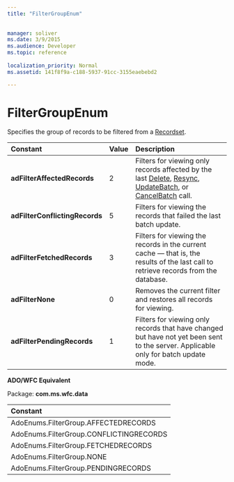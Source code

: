 ```yaml
---
title: "FilterGroupEnum"
 
 
manager: soliver
ms.date: 3/9/2015
ms.audience: Developer
ms.topic: reference
  
localization_priority: Normal
ms.assetid: 141f8f9a-c188-5937-91cc-3155eaebebd2

---
```


# FilterGroupEnum

Specifies the group of records to be filtered from a [Recordset](recordset-object-ado.md).
  
|**Constant**|**Value**|**Description**|
|:-----|:-----|:-----|
|**adFilterAffectedRecords** <br/> |2  <br/> |Filters for viewing only records affected by the last [Delete](delete-method-ado-recordset.md), [Resync](resync-method-ado.md), [UpdateBatch](updatebatch-method-ado.md), or [CancelBatch](cancelbatch-method-ado.md) call.  <br/> |
|**adFilterConflictingRecords** <br/> |5  <br/> |Filters for viewing the records that failed the last batch update.  <br/> |
|**adFilterFetchedRecords** <br/> |3  <br/> |Filters for viewing the records in the current cache — that is, the results of the last call to retrieve records from the database.  <br/> |
|**adFilterNone** <br/> |0  <br/> |Removes the current filter and restores all records for viewing.  <br/> |
|**adFilterPendingRecords** <br/> |1  <br/> |Filters for viewing only records that have changed but have not yet been sent to the server. Applicable only for batch update mode.  <br/> |
   
 **ADO/WFC Equivalent**
  
Package: **com.ms.wfc.data**
  
|**Constant**|
|:-----|
|AdoEnums.FilterGroup.AFFECTEDRECORDS  <br/> |
|AdoEnums.FilterGroup.CONFLICTINGRECORDS  <br/> |
|AdoEnums.FilterGroup.FETCHEDRECORDS  <br/> |
|AdoEnums.FilterGroup.NONE  <br/> |
|AdoEnums.FilterGroup.PENDINGRECORDS  <br/> |
   

